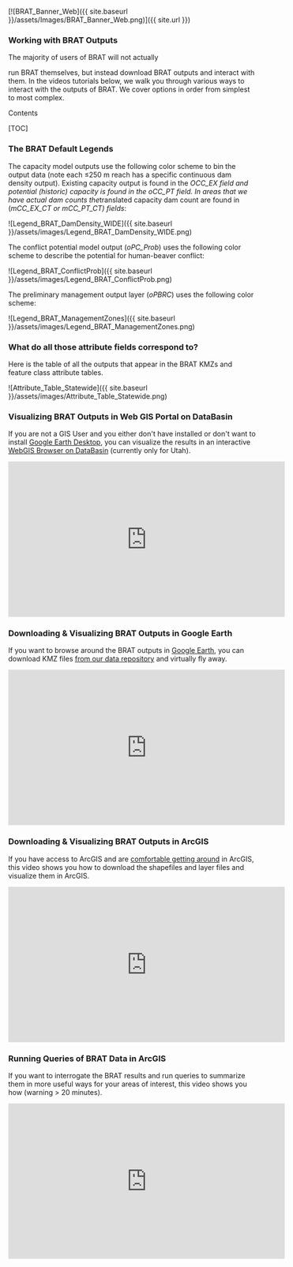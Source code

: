 [![BRAT_Banner_Web]({{ site.baseurl }}/assets/Images/BRAT_Banner_Web.png)]({{ site.url }})

### Working with BRAT Outputs



The majority of users of BRAT will not actually 

run BRAT themselves, but instead download BRAT outputs and interact with them. In the videos tutorials below, we walk you through various ways to interact with the outputs of BRAT. We cover options in order from simplest to most complex. 

Contents

[TOC]


### The BRAT Default Legends

The capacity model outputs use the following color scheme to bin the output data (note each ≤250 m reach has a specific continuous dam density output). Existing capacity output is found in the *OCC_EX field and potential (historic) capacity is found in the* *oCC_PT field. In areas that we have actual dam counts the*translated capacity dam count are found in (*mCC_EX_CT or mCC_PT_CT) fields*: 

![Legend_BRAT_DamDensity_WIDE]({{ site.baseurl }}/assets/images/Legend_BRAT_DamDensity_WIDE.png)



The conflict potential model output (*oPC_Prob*) uses the following color scheme to describe the potential for human-beaver conflict:



![Legend_BRAT_ConflictProb]({{ site.baseurl }}/assets/images/Legend_BRAT_ConflictProb.png)



The preliminary management output layer (*oPBRC*) uses the following color scheme:



![Legend_BRAT_ManagementZones]({{ site.baseurl }}/assets/images/Legend_BRAT_ManagementZones.png)



### What do all those attribute fields correspond to?

Here is the table of all the outputs that appear in the BRAT KMZs and feature class attribute tables.

![Attribute_Table_Statewide]({{ site.baseurl }}/assets/images/Attribute_Table_Statewide.png)



### Visualizing BRAT Outputs in Web GIS Portal on DataBasin

If you are not a GIS User and you either don't have installed or don't want to install [Google Earth Desktop](https://www.google.com/earth/), you can visualize the results in an interactive [WebGIS Browser on DataBasin](http://databasin.org/datasets/1420ffb7e9674753a5fb626e2b830c1f) (currently only for Utah). 



<iframe width="560" height="315" src="https://www.youtube.com/embed/YCb1Gq3DORI" frameborder="0" allowfullscreen></iframe>



### Downloading & Visualizing BRAT Outputs in Google Earth

If you want to browse around the BRAT outputs in [Google Earth](https://www.google.com/earth/), you can download KMZ files [from our data repository](http://brat.joewheaton.org/brat-data) and virtually fly away.



<iframe width="560" height="315" src="https://www.youtube.com/embed/gl8hn9xfeHg" frameborder="0" allowfullscreen></iframe>



### Downloading & Visualizing BRAT Outputs in ArcGIS

If you have access to ArcGIS and are [comfortable getting around](http://gis.joewheaton.org/) in ArcGIS, this video shows you how to download the shapefiles and layer files and visualize them in ArcGIS.



<iframe width="560" height="315" src="https://www.youtube.com/embed/6sZ6Y5tGPso" frameborder="0" allowfullscreen></iframe>



### Running Queries of BRAT Data in ArcGIS

If you want to interrogate the BRAT results and run queries to summarize them in more useful ways for your areas of interest, this video shows you how (warning > 20 minutes). 



<iframe width="560" height="315" src="https://www.youtube.com/embed/rLsnBZ6YcU0" frameborder="0" allowfullscreen></iframe>



